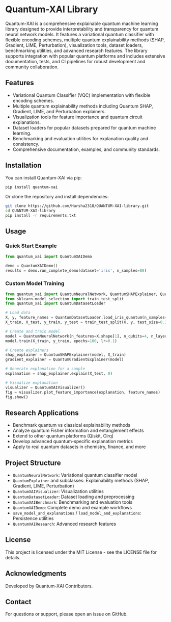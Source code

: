# Quantum-XAI Library

Quantum-XAI is a comprehensive explainable quantum machine learning library designed to provide interpretability and transparency for quantum neural network models. It features a variational quantum classifier with flexible encoding schemes, multiple quantum explainability methods (SHAP, Gradient, LIME, Perturbation), visualization tools, dataset loaders, benchmarking utilities, and advanced research features. The library supports integration with popular quantum platforms and includes extensive documentation, tests, and CI pipelines for robust development and community collaboration.

## Features

- Variational Quantum Classifier (VQC) implementation with flexible encoding schemes.
- Multiple quantum explainability methods including Quantum SHAP, Gradient, LIME, and Perturbation explainers.
- Visualization tools for feature importance and quantum circuit explanations.
- Dataset loaders for popular datasets prepared for quantum machine learning.
- Benchmarking and evaluation utilities for explanation quality and consistency.
- Comprehensive documentation, examples, and community standards.

## Installation

You can install Quantum-XAI via pip:

```bash
pip install quantum-xai
```

Or clone the repository and install dependencies:

```bash
git clone https://github.com/Harsha2318/QUANTUM-XAI-library.git
cd QUANTUM-XAI-library
pip install -r requirements.txt
```

## Usage

### Quick Start Example

```python
from quantum_xai import QuantumXAIDemo

demo = QuantumXAIDemo()
results = demo.run_complete_demo(dataset='iris', n_samples=80)
```

### Custom Model Training

```python
from quantum_xai import QuantumNeuralNetwork, QuantumSHAPExplainer, QuantumGradientExplainer, QuantumXAIVisualizer
from sklearn.model_selection import train_test_split
from quantum_xai import QuantumDatasetLoader

# Load data
X, y, feature_names = QuantumDatasetLoader.load_iris_quantum(n_samples=100)
X_train, X_test, y_train, y_test = train_test_split(X, y, test_size=0.3, random_state=42)

# Create and train model
model = QuantumNeuralNetwork(n_features=X.shape[1], n_qubits=4, n_layers=2)
model.train(X_train, y_train, epochs=100, lr=0.1)

# Create explainers
shap_explainer = QuantumSHAPExplainer(model, X_train)
gradient_explainer = QuantumGradientExplainer(model)

# Generate explanation for a sample
explanation = shap_explainer.explain(X_test, 0)

# Visualize explanation
visualizer = QuantumXAIVisualizer()
fig = visualizer.plot_feature_importance(explanation, feature_names)
fig.show()
```

## Research Applications

- Benchmark quantum vs classical explainability methods
- Analyze quantum Fisher information and entanglement effects
- Extend to other quantum platforms (Qiskit, Cirq)
- Develop advanced quantum-specific explanation metrics
- Apply to real quantum datasets in chemistry, finance, and more

## Project Structure

- `QuantumNeuralNetwork`: Variational quantum classifier model
- `QuantumExplainer` and subclasses: Explainability methods (SHAP, Gradient, LIME, Perturbation)
- `QuantumXAIVisualizer`: Visualization utilities
- `QuantumDatasetLoader`: Dataset loading and preprocessing
- `QuantumXAIBenchmark`: Benchmarking and evaluation tools
- `QuantumXAIDemo`: Complete demo and example workflows
- `save_model_and_explanations` / `load_model_and_explanations`: Persistence utilities
- `QuantumXAIResearch`: Advanced research features

## License

This project is licensed under the MIT License - see the LICENSE file for details.

## Acknowledgments

Developed by Quantum-XAI Contributors.

## Contact

For questions or support, please open an issue on GitHub.
